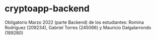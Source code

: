 # cryptoapp-backend
Obligatorio Marzo 2022 (parte Backend) de los estudiantes: Romina Rodríguez (209234), Gabriel Torres (245066) y Mauricio Dalgalarrondo (189280)
